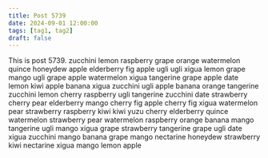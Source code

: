 ```yaml
---
title: Post 5739
date: 2024-09-01 12:00:00
tags: [tag1, tag2]
draft: false
---
```

This is post 5739.
zucchini
lemon
raspberry
grape
orange
watermelon
quince
honeydew
apple
elderberry
fig
apple
ugli
ugli
xigua
lemon
grape
mango
ugli
grape
apple
watermelon
xigua
tangerine
grape
apple
date
lemon
kiwi
apple
banana
xigua
zucchini
ugli
apple
banana
orange
tangerine
zucchini
lemon
cherry
raspberry
ugli
tangerine
zucchini
date
strawberry
cherry
pear
elderberry
mango
cherry
fig
apple
cherry
fig
xigua
watermelon
pear
strawberry
raspberry
kiwi
kiwi
yuzu
cherry
elderberry
quince
watermelon
strawberry
pear
watermelon
raspberry
orange
banana
mango
tangerine
ugli
mango
xigua
grape
strawberry
tangerine
grape
ugli
date
xigua
zucchini
mango
banana
grape
mango
nectarine
honeydew
strawberry
kiwi
nectarine
xigua
mango
lemon
apple
